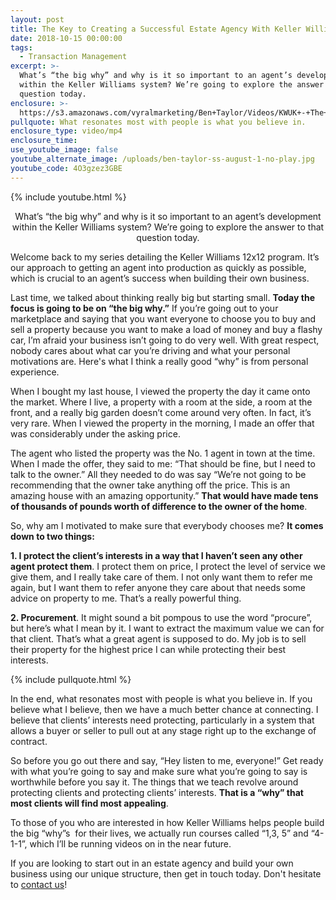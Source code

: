 ```yaml
---
layout: post
title: The Key to Creating a Successful Estate Agency With Keller Williams
date: 2018-10-15 00:00:00
tags:
  - Transaction Management
excerpt: >-
  What’s “the big why” and why is it so important to an agent’s development
  within the Keller Williams system? We’re going to explore the answer to that
  question today.
enclosure: >-
  https://s3.amazonaws.com/vyralmarketing/Ben+Taylor/Videos/KWUK+-+The+Key+to+Creating+a+Successful+Estate+Agency+With+Keller+Williams.mp4
pullquote: What resonates most with people is what you believe in.
enclosure_type: video/mp4
enclosure_time:
use_youtube_image: false
youtube_alternate_image: /uploads/ben-taylor-ss-august-1-no-play.jpg
youtube_code: 4O3gzez3GBE
---
```


{% include youtube.html %}

<center>What’s “the big why” and why is it so important to an agent’s development within the Keller Williams system? We’re going to explore the answer to that question today.</center>

Welcome back to my series detailing the Keller Williams 12x12 program. It’s our approach to getting an agent into production as quickly as possible, which is crucial to an agent’s success when building their own business.

Last time, we talked about thinking really big but starting small. **Today the focus is going to be on “the big why.”** If you’re going out to your marketplace and saying that you want everyone to choose you to buy and sell a property because you want to make a load of money and buy a flashy car, I’m afraid your business isn’t going to do very well. With great respect, nobody cares about what car you’re driving and what your personal motivations are. Here's what I think a really good “why” is from personal experience.

When I bought my last house, I viewed the property the day it came onto the market. Where I live, a property with a room at the side, a room at the front, and a really big garden doesn’t come around very often. In fact, it’s very rare. When I viewed the property in the morning, I made an offer that was considerably under the asking price.

The agent who listed the property was the No. 1 agent in town at the time. When I made the offer, they said to me: “That should be fine, but I need to talk to the owner.” All they needed to do was say “We’re not going to be recommending that the owner take anything off the price. This is an amazing house with an amazing opportunity.” **That would have made tens of thousands of pounds worth of difference to the owner of the home**.

So, why am I motivated to make sure that everybody chooses me? **It comes down to two things:**

**1. I protect the client’s interests in a way that I haven’t seen any other agent protect them**. I protect them on price, I protect the level of service we give them, and I really take care of them. I not only want them to refer me again, but I want them to refer anyone they care about that needs some advice on property to me. That’s a really powerful thing.

**2. Procurement**. It might sound a bit pompous to use the word “procure”, but here’s what I mean by it. I want to extract the maximum value we can for that client. That’s what a great agent is supposed to do. My job is to sell their property for the highest price I can while protecting their best interests.

{% include pullquote.html %}

In the end, what resonates most with people is what you believe in. If you believe what I believe, then we have a much better chance at connecting. I believe that clients’ interests need protecting, particularly in a system that allows a buyer or seller to pull out at any stage right up to the exchange of contract. 

So before you go out there and say, “Hey listen to me, everyone!” Get ready with what you’re going to say and make sure what you’re going to say is worthwhile before you say it. The things that we teach revolve around protecting clients and protecting clients’ interests. **That is a “why” that most clients will find most appealing**.

To those of you who are interested in how Keller Williams helps people build the big “why”s  for their lives, we actually run courses called “1,3, 5” and “4-1-1”, which I’ll be running videos on in the near future.

If you are looking to start out in an estate agency and build your own business using our unique structure, then get in touch today. Don't hesitate to [contact us](http://kwuk.com/contact.html)!